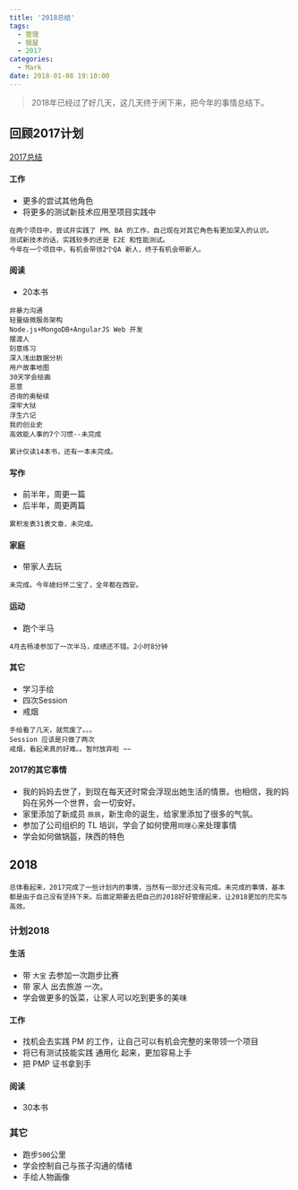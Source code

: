 ```yaml
---
title: '2018总结'
tags:
  - 管理
  - 银屋
  - 2017
categories:
  - Mark
date: 2018-01-08 19:10:00
---
```


> 2018年已经过了好几天，这几天终于闲下来，把今年的事情总结下。

## 回顾2017计划

[2017总结](http://shiyuanjie.cn/2016/12/28/2017%E6%80%BB%E7%BB%93/)

#### 工作

- 更多的尝试其他角色
- 将更多的测试新技术应用至项目实践中

```
在两个项目中，尝试并实践了 PM、BA 的工作，自己现在对其它角色有更加深入的认识。
测试新技术的话，实践较多的还是 E2E 和性能测试。
今年在一个项目中，有机会带领2个QA 新人，终于有机会带新人。
```

<!--more-->

#### 阅读

- 20本书

```
非暴力沟通
轻量级微服务架构
Node.js+MongoDB+AngularJS Web 开发
摆渡人
刻意练习
深入浅出数据分析
用户故事地图
30天学会绘画
恶意
咨询的奥秘续
深牢大狱
浮生六记
我的创业史
高效能人事的7个习惯--未完成

累计仅读14本书，还有一本未完成。
```
#### 写作

- 前半年，周更一篇
- 后半年，周更两篇

```
累积发表31表文章，未完成。
```

#### 家庭

- 带家人去玩

```
未完成。今年媳妇怀二宝了，全年都在西安。
```

#### 运动

- 跑个半马

```
4月去杨凌参加了一次半马，成绩还不错。2小时8分钟
```

#### 其它

- 学习手绘
- 四次Session
- 戒烟

```
手绘看了几天，就荒废了。。。
Session 应该是只做了两次
戒烟，看起来真的好难。。暂时放弃啦 ~~
```


#### 2017的其它事情

- 我的妈妈去世了，到现在每天还时常会浮现出她生活的情景。也相信，我的妈妈在另外一个世界，会一切安好。
- 家里添加了新成员 `辰辰`，新生命的诞生，给家里添加了很多的气氛。
- 参加了公司组织的 TL 培训，学会了如何使用`同理心`来处理事情 
- 学会如何做锅盔，陕西的特色


## 2018

```
总体看起来，2017完成了一些计划内的事情，当然有一部分还没有完成。未完成的事情，基本都是由于自己没有坚持下来。后面定期要去把自己的2018好好管理起来，让2018更加的充实与高效。
```

### 计划2018

#### 生活

- 带 `大宝` 去参加一次跑步比赛
- 带 家人 出去旅游 一次。
- 学会做更多的饭菜，让家人可以吃到更多的美味 

#### 工作

- 找机会去实践 PM 的工作，让自己可以有机会完整的来带领一个项目
- 将已有测试技能实践 通用化 起来，更加容易上手
- 把 PMP 证书拿到手

#### 阅读

- 30本书

### 其它

- 跑步`500`公里
- 学会控制自己与孩子沟通的情绪
- 手绘人物画像